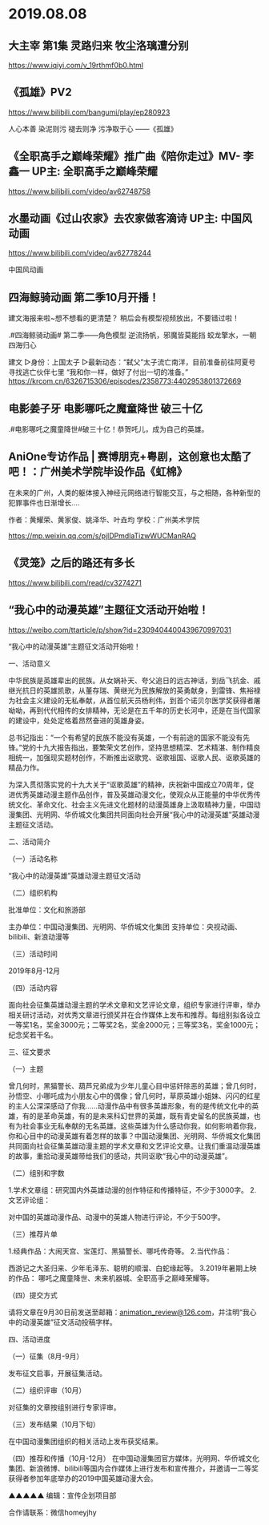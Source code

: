 # 2019.08.08


## 大主宰 第1集 灵路归来 牧尘洛璃遭分别

https://www.iqiyi.com/v_19rthmf0b0.html
## 《孤雄》PV2

https://www.bilibili.com/bangumi/play/ep280923
 

人心本善
染泥则污
褪去则净
污净取于心  ——《孤雄》
## 《全职高手之巅峰荣耀》推广曲《陪你走过》MV-  李鑫一 UP主: 全职高手之巅峰荣耀

https://www.bilibili.com/video/av62748758
 
## 水墨动画《过山农家》去农家做客滴诗 UP主: 中国风动画

https://www.bilibili.com/video/av62778244
 
中国风动画


## 四海鲸骑动画  第二季10月开播！

建文海报来啦~想不想看的更清楚？
稍后会有模型视频放出，不要错过啦！         

.#四海鲸骑动画# 第二季——角色模型
逆流扬帆，邪魔皆莫能挡
蛟龙擎水，一朝四海归心

建文
▷身份：上国太子
▷最新动态：“弑父”太子流亡南洋，目前准备前往阿夏号寻找逃亡伙伴七里
“我和你一样，做好了付出一切的准备。” 
https://krcom.cn/6326715306/episodes/2358773:4402953801372669
## 电影姜子牙  电影哪吒之魔童降世 破三十亿

.#电影哪吒之魔童降世#破三十亿！恭贺吒儿，成为自己的英雄。

## AniOne专访作品 | 赛博朋克+粤剧，这创意也太酷了吧！：广州美术学院毕设作品《虹棉》

在未来的广州，人类的躯体接入神经元网络进行智能交互，与之相随，各种新型的犯罪事件也日渐增长....

作者：黄耀荣、黄家俊、姚泽华、叶垚均
学校：广州美术学院

https://mp.weixin.qq.com/s/pjlDPmdlaTizwWUCManRAQ
## 《灵笼》之后的路还有多长

https://www.bilibili.com/read/cv3274271

 
## “我心中的动漫英雄”主题征文活动开始啦！

https://weibo.com/ttarticle/p/show?id=2309404400439670997031

“我心中的动漫英雄”主题征文活动开始啦！

一、活动意义

中华民族是英雄辈出的民族。从女娲补天、夸父追日的远古神话，到岳飞抗金、戚继光抗日的英雄凯歌，从董存瑞、黄继光为民族解放的英勇献身，到雷锋、焦裕禄为社会主义建设的无私奉献，从首位航天员杨利伟，到首个诺贝尔医学奖获得者屠呦呦，再到代代相传的女排精神，无论是在五千年的历史长河中，还是在当代国家的建设中，处处定格着昂然奋进的英雄身姿。

总书记指出：“一个有希望的民族不能没有英雄，一个有前途的国家不能没有先锋。”党的十九大报告指出，要繁荣文艺创作，坚持思想精深、艺术精湛、制作精良相统一，加强现实题材创作，不断推出讴歌党、讴歌祖国、讴歌人民、讴歌英雄的精品力作。

为深入贯彻落实党的十九大关于“讴歌英雄”的精神，庆祝新中国成立70周年，促进优秀英雄动漫主题作品创作，普及英雄动漫文化，使观众从正能量的中华优秀传统文化、革命文化、社会主义先进文化题材的动漫英雄身上汲取精神力量，中国动漫集团、光明网、华侨城文化集团共同面向社会开展“我心中的动漫英雄”英雄动漫主题征文活动。

二、活动简介

（一）活动名称

“我心中的动漫英雄”英雄动漫主题征文活动

（二）组织机构

批准单位：文化和旅游部

主办单位：中国动漫集团、光明网、华侨城文化集团
支持单位：央视动画、bilibili、新浪动漫等

（三）活动时间

2019年8月-12月

（四）活动内容

面向社会征集英雄动漫主题的学术文章和文艺评论文章，组织专家进行评审，举办相关研讨活动，对优秀文章进行颁奖并在合作媒体上发布和推荐。每组别拟各设立一等奖1名，奖金3000元；二等奖2名，奖金2000元；三等奖3名，奖金1000元；纪念奖若干名。


三、征文要求

（一）主题

曾几何时，黑猫警长、葫芦兄弟成为少年儿童心目中惩奸除恶的英雄；曾几何时，孙悟空、小哪吒成为小朋友心中的偶像；曾几何时，草原英雄小姐妹、闪闪的红星的主人公深深感动了你我……动漫作品中有很多英雄形象，有的是传统文化中的英雄，有的是革命英雄，有的是未来科幻世界的英雄，既有青史留名的民族英雄，也有为社会事业无私奉献的无名英雄。这些英雄为什么感动你我，如何影响着你我，你和心目中的动漫英雄有着怎样的故事？中国动漫集团、光明网、华侨城文化集团共同面向社会征集英雄动漫主题的学术文章和文艺评论文章。让我们重温动漫英雄的故事，重拾动漫英雄带给我们的感动，共同讴歌“我心中的动漫英雄”。

（二）组别和字数

1.学术文章组：研究国内外英雄动漫的创作特征和传播特征，不少于3000字。
2.文艺评论组：

对中国的英雄动漫作品、动漫中的英雄人物进行评论，不少于500字。

（三）推荐片单

1.经典作品：大闹天宫、宝莲灯、黑猫警长、哪吒传奇等。
2.当代作品：

西游记之大圣归来、少年毛泽东、聪明的顺溜、白蛇缘起等。
3.2019年暑期上映的作品：
哪吒之魔童降世、未来机器城、全职高手之巅峰荣耀等。

（四）提交方式

请将文章在9月30日前发送至邮箱：animation_review@126.com，并注明“我心中的动漫英雄”征文活动投稿字样。


四、活动进度

（一）征集（8月-9月）

发布征文启事，开展征集活动。

（二）组织评审（10月）

对征集的文章按组别进行专家评审。

（三）发布结果（10月下旬）

在中国动漫集团组织的相关活动上发布获奖结果。

（四）推荐和传播（10月-12月）
在中国动漫集团官方媒体，光明网、华侨城文化集团、新浪微博、bilibili等国内合作媒体上进行发布和宣传推介，并邀请一二等奖获得者参加年底举办的2019中国英雄动漫大会。

▲▲▲▲▲
编辑：宣传企划项目部

合作请联系：微信homeyjhy

 